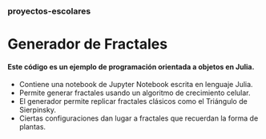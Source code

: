 ### proyectos-escolares
# Generador de Fractales
#### Este código es un ejemplo de programación orientada a objetos en Julia.
- Contiene una notebook de Jupyter Notebook escrita en lenguaje Julia.
- Permite generar fractales usando un algoritmo de crecimiento celular.
- El generador permite replicar fractales clásicos como el Triángulo de Sierpinsky.
- Ciertas configuraciones dan lugar a fractales que recuerdan la forma de plantas.

